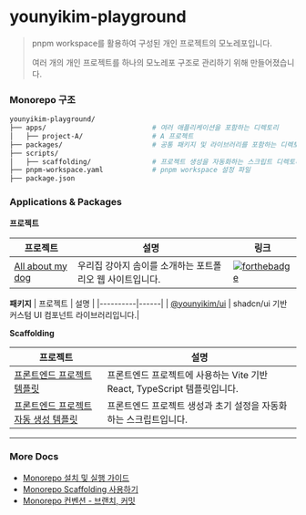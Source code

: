 # younyikim-playground
 
> pnpm workspace를 활용하여 구성된 개인 프로젝트의 모노레포입니다.
> 
> 여러 개의 개인 프로젝트를 하나의 모노레포 구조로 관리하기 위해 만들어졌습니다.

### Monorepo 구조

```bash
younyikim-playground/
├── apps/                          # 여러 애플리케이션을 포함하는 디렉토리
│   ├── project-A/                 # A 프로젝트
├── packages/                      # 공통 패키지 및 라이브러리를 포함하는 디렉토리
├── scripts/                       
│   ├── scaffolding/               # 프로젝트 생성을 자동화하는 스크립트 디렉토리
├── pnpm-workspace.yaml            # pnpm workspace 설정 파일
├── package.json
```

### Applications & Packages

**프로젝트**

| 프로젝트 | 설명 | 링크 |
|----------|------|------|
| [All about my dog](https://github.com/younyikim/younyikim-playground/tree/main/apps/all-about-som) | 우리집 강아지 솜이를 소개하는 포트폴리오 웹 사이트입니다. | [![forthebadge](https://github.com/younyikim/younyikim-playground/assets/73516688/dd9945e8-14e5-4483-a182-6fe8ec0a7b96)](https://younyikim-playground.vercel.app/) |


**패키지**
| 프로젝트 | 설명 | 
|----------|------|
| [@younyikim/ui](https://github.com/younyikim/younyikim-playground/tree/main/packages/ui) | shadcn/ui 기반 커스텀 UI 컴포넌트 라이브러리입니다.|


**Scaffolding**

| 프로젝트 | 설명 |
|----------|------|
| [프론트엔드 프로젝트 템플릿](https://github.com/younyikim/younyikim-playground/tree/main/packages/frontend-template) | 프론트엔드 프로젝트에 사용하는 Vite 기반 React, TypeScript 템플릿입니다. |
| [프론트엔드 프로젝트 자동 생성 템플릿](https://github.com/younyikim/younyikim-playground/tree/main/scripts/scaffolding) | 프론트엔드 프로젝트 생성과 초기 설정을 자동화하는 스크립트입니다. |


-----

### More Docs
- [Monorepo 설치 및 실행 가이드](https://github.com/younyikim/younyikim-playground/blob/main/docs/monorepo-install.md)
- [Monorepo Scaffolding 사용하기](https://github.com/younyikim/younyikim-playground/blob/main/docs/monorepo-scaffolding.md)
- [Monorepo 컨벤션 - 브랜치, 커밋](https://github.com/younyikim/younyikim-playground/blob/main/docs/monorepo-convention.md)
